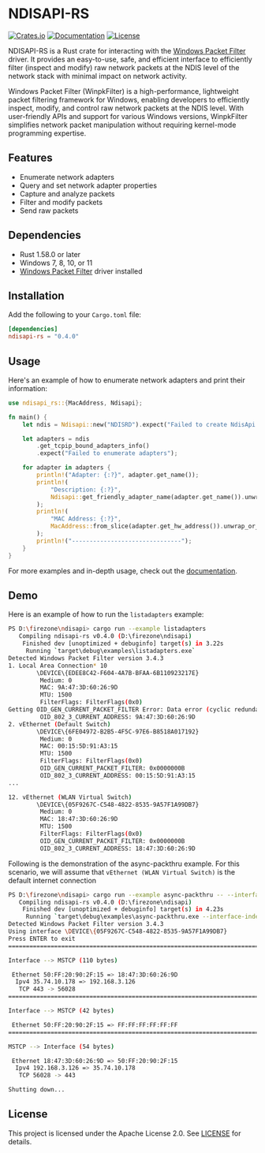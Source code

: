 # NDISAPI-RS

[![Crates.io](https://img.shields.io/crates/v/ndisapi-rs.svg)](https://crates.io/crates/ndisapi-rs)
[![Documentation](https://docs.rs/ndisapi-rs/badge.svg)](https://docs.rs/ndisapi-rs)
[![License](https://img.shields.io/crates/l/ndisapi-rs)](https://github.com/wiresock/ndisapi-rs/blob/main/LICENSE)

NDISAPI-RS is a Rust crate for interacting with the [Windows Packet Filter](https://www.ntkernel.com/windows-packet-filter/) driver. It provides an easy-to-use, safe, and efficient interface to efficiently filter (inspect and modify) raw network packets at the NDIS level of the network stack with minimal impact on network activity.

Windows Packet Filter (WinpkFilter) is a high-performance, lightweight packet filtering framework for Windows, enabling developers to efficiently inspect, modify, and control raw network packets at the NDIS level. With user-friendly APIs and support for various Windows versions, WinpkFilter simplifies network packet manipulation without requiring kernel-mode programming expertise.

## Features

- Enumerate network adapters
- Query and set network adapter properties
- Capture and analyze packets
- Filter and modify packets
- Send raw packets

## Dependencies

- Rust 1.58.0 or later
- Windows 7, 8, 10, or 11
- [Windows Packet Filter](https://github.com/wiresock/ndisapi/releases) driver installed

## Installation

Add the following to your `Cargo.toml` file:

```toml
[dependencies]
ndisapi-rs = "0.4.0"
```

## Usage

Here's an example of how to enumerate network adapters and print their information:

```rust
use ndisapi_rs::{MacAddress, Ndisapi};

fn main() {
    let ndis = Ndisapi::new("NDISRD").expect("Failed to create NdisApi instance");

    let adapters = ndis
        .get_tcpip_bound_adapters_info()
        .expect("Failed to enumerate adapters");

    for adapter in adapters {
        println!("Adapter: {:?}", adapter.get_name());
        println!(
            "Description: {:?}",
            Ndisapi::get_friendly_adapter_name(adapter.get_name()).unwrap_or("Unknown".to_string())
        );
        println!(
            "MAC Address: {:?}",
            MacAddress::from_slice(adapter.get_hw_address()).unwrap_or_default()
        );
        println!("-------------------------------");
    }
}
```

For more examples and in-depth usage, check out the [documentation](https://docs.rs/ndisapi-rs).

## Demo

Here is an example of how to run the `listadapters` example:

```bash
PS D:\firezone\ndisapi> cargo run --example listadapters
   Compiling ndisapi-rs v0.4.0 (D:\firezone\ndisapi)
    Finished dev [unoptimized + debuginfo] target(s) in 3.22s
     Running `target\debug\examples\listadapters.exe`
Detected Windows Packet Filter version 3.4.3
1. Local Area Connection* 10
        \DEVICE\{EDEE8C42-F604-4A7B-BFAA-6B110923217E}
         Medium: 0
         MAC: 9A:47:3D:60:26:9D
         MTU: 1500
         FilterFlags: FilterFlags(0x0)
Getting OID_GEN_CURRENT_PACKET_FILTER Error: Data error (cyclic redundancy check).
         OID_802_3_CURRENT_ADDRESS: 9A:47:3D:60:26:9D
2. vEthernet (Default Switch)
        \DEVICE\{6FE04972-B2B5-4F5C-97E6-B8518A017192}
         Medium: 0
         MAC: 00:15:5D:91:A3:15
         MTU: 1500
         FilterFlags: FilterFlags(0x0)
         OID_GEN_CURRENT_PACKET_FILTER: 0x0000000B
         OID_802_3_CURRENT_ADDRESS: 00:15:5D:91:A3:15
...

12. vEthernet (WLAN Virtual Switch)
        \DEVICE\{05F9267C-C548-4822-8535-9A57F1A99DB7}
         Medium: 0
         MAC: 18:47:3D:60:26:9D
         MTU: 1500
         FilterFlags: FilterFlags(0x0)
         OID_GEN_CURRENT_PACKET_FILTER: 0x0000000B
         OID_802_3_CURRENT_ADDRESS: 18:47:3D:60:26:9D

```

Following is the demonstration of the async-packthru example. For this scenario, we will assume that `vEthernet (WLAN Virtual Switch)` is the default internet connection

```bash
PS D:\firezone\ndisapi> cargo run --example async-packthru -- --interface-index 12
   Compiling ndisapi-rs v0.4.0 (D:\firezone\ndisapi)
    Finished dev [unoptimized + debuginfo] target(s) in 4.23s
     Running `target\debug\examples\async-packthru.exe --interface-index 12`
Detected Windows Packet Filter version 3.4.3
Using interface \DEVICE\{05F9267C-C548-4822-8535-9A57F1A99DB7}
Press ENTER to exit
=======================================================================================================

Interface --> MSTCP (110 bytes)

 Ethernet 50:FF:20:90:2F:15 => 18:47:3D:60:26:9D
  Ipv4 35.74.10.178 => 192.168.3.126
   TCP 443 -> 56028
=======================================================================================================

Interface --> MSTCP (42 bytes)

 Ethernet 50:FF:20:90:2F:15 => FF:FF:FF:FF:FF:FF
=======================================================================================================

MSTCP --> Interface (54 bytes)

 Ethernet 18:47:3D:60:26:9D => 50:FF:20:90:2F:15
  Ipv4 192.168.3.126 => 35.74.10.178
   TCP 56028 -> 443

Shutting down...
```

## License

This project is licensed under the Apache License 2.0. See [LICENSE](https://github.com/wiresock/ndisapi-rs/blob/main/LICENSE) for details.

